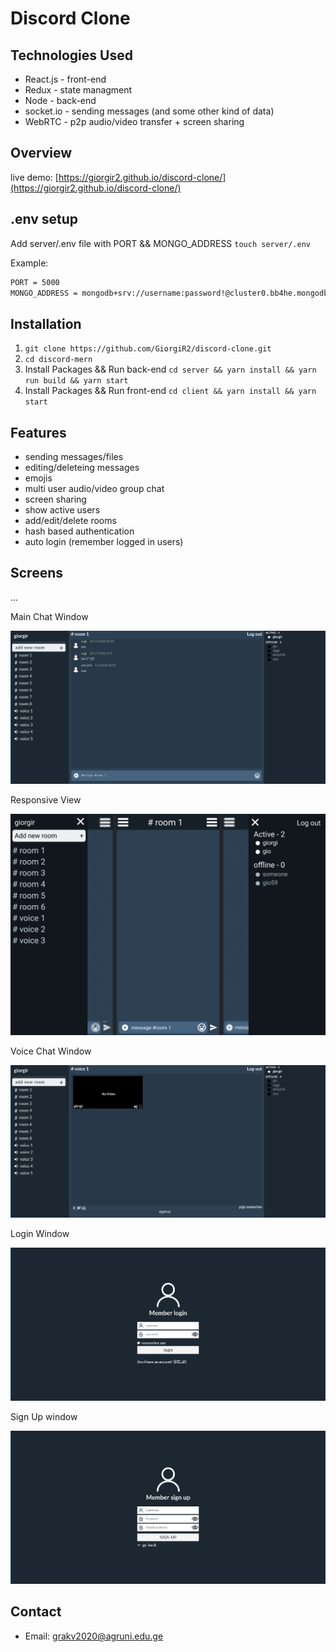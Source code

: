﻿# Discord Clone

## Technologies Used
* React.js - front-end
* Redux - state managment
* Node - back-end
* socket.io - sending messages (and some other kind of data)
* WebRTC - p2p audio/video transfer + screen sharing

## Overview

live demo: [https://giorgir2.github.io/discord-clone/](https://giorgir2.github.io/discord-clone/)

## .env setup
Add server/.env file with PORT && MONGO_ADDRESS ```touch server/.env```

Example:
```sh
PORT = 5000
MONGO_ADDRESS = mongodb+srv://username:password!@cluster0.bb4he.mongodb.net/myFirstDatabase?retryWrites=true&w=majority
```

## Installation

1. ```git clone https://github.com/GiorgiR2/discord-clone.git```
2. ```cd discord-mern```
3. Install Packages && Run back-end ```cd server && yarn install && yarn run build && yarn start```
4. Install Packages && Run front-end ```cd client && yarn install && yarn start```

## Features

* sending messages/files
* editing/deleteing messages
* emojis
* multi user audio/video group chat
* screen sharing
* show active users
* add/edit/delete rooms
* hash based authentication
* auto login (remember logged in users)

## Screens
...

Main Chat Window

![alt text](https://raw.githubusercontent.com/GiorgiR2/discord-clone/master/screens/main.png)

Responsive View

![alt text](https://raw.githubusercontent.com/GiorgiR2/discord-clone/master/screens/responsive-screen.png)

Voice Chat Window

![alt text](https://raw.githubusercontent.com/GiorgiR2/discord-clone/master/screens/voice.png)

Login Window

![alt text](https://raw.githubusercontent.com/GiorgiR2/discord-clone/master/screens/login.png)

Sign Up window

![alt text](https://raw.githubusercontent.com/GiorgiR2/discord-clone/master/screens/signup.png)

## Contact

* Email: grakv2020@agruni.edu.ge

